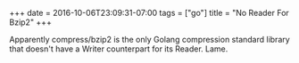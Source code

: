 +++
date = 2016-10-06T23:09:31-07:00
tags = ["go"]
title = "No Reader For Bzip2"
+++

Apparently compress/bzip2 is the only Golang compression standard library that doesn't have a Writer counterpart for its Reader. Lame.
